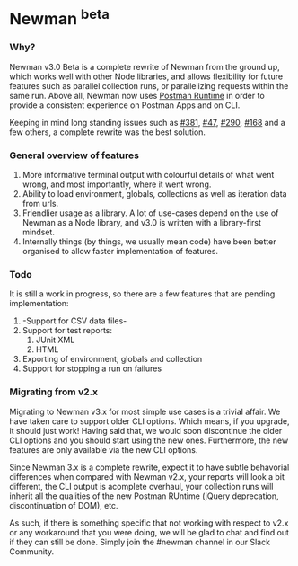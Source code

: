 # Newman <sup>beta</sup>

### Why?

Newman v3.0 Beta is a complete rewrite of Newman from the ground up, which works well with other Node libraries, and
allows flexibility for future features such as parallel collection runs, or parallelizing requests within the same run.
Above all, Newman now uses [Postman Runtime](https://github.com/postmanlabs/postman-runtime/) in order to provide a
consistent experience on Postman Apps and on CLI.

Keeping in mind long standing issues such as
[#381](https://github.com/postmanlabs/newman/issues/381),
[#47](https://github.com/postmanlabs/newman/issues/347),
[#290](https://github.com/postmanlabs/newman/issues/290),
[#168](https://github.com/postmanlabs/newman/issues/168) and a few others, a complete rewrite was the best solution.

### General overview of features

1. More informative terminal output with colourful details of what went wrong, and most importantly, where it went
   wrong.
2. Ability to load environment, globals, collections as well as iteration data from urls.
3. Friendlier usage as a library. A lot of use-cases depend on the use of Newman as a Node library, and v3.0 is written
   with a library-first mindset.
4. Internally things (by things, we usually mean code) have been better organised to allow faster implementation of
   features.

### Todo

It is still a work in progress, so there are a few features that are pending
implementation:

1. -Support for CSV data files-
2. Support for test reports:
    1. JUnit XML
    2. HTML
3. Exporting of environment, globals and collection
4. Support for stopping a run on failures

### Migrating from v2.x

Migrating to Newman v3.x for most simple use cases is a trivial affair. We have taken care to support older CLI options.
Which means, if you upgrade, it should just work! Having said that, we would soon discontinue the older CLI options and
you should start using the new ones. Furthermore, the new features are only available via the new CLI options.

Since Newman 3.x is a complete rewrite, expect it to have subtle behavorial differences when compared with Newman v2.x,
your reports will look a bit different, the CLI output is acomplete overhaul, your collection runs will inherit all the
qualities of the new Postman RUntime (jQuery deprecation, discontinuation of DOM), etc.

As such, if there is something specific that not working with respect to v2.x or any workaround that you were doing,
we will be glad to chat and find out if they can still be done. Simply join the #newman channel in our Slack
Community.
